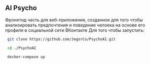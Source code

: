 ## AI Psycho
Фронетнд часть для веб-приложения, созданное для того чтобы анализировать предпочтения и поведение челоека на основе его профиля в социальной сети ВКонтакте
Для того чтобы запустить:

``` bash
 git clone https://github.com/JegorCo/PsychoAI.git
```

``` bash
 cd ./PsychoAI
```

``` bash
 docker-compose up
```
